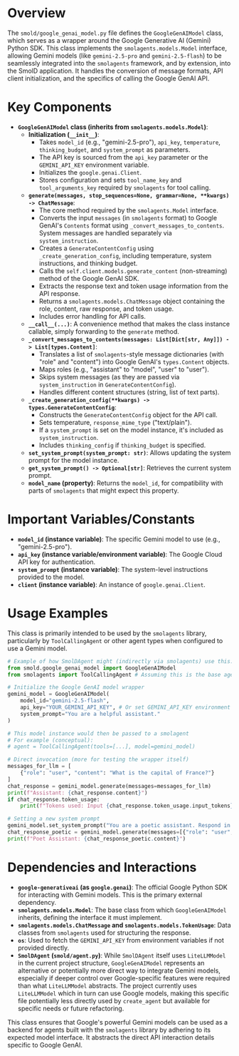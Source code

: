 # Overview

The `smold/google_genai_model.py` file defines the `GoogleGenAIModel` class, which serves as a wrapper around the Google Generative AI (Gemini) Python SDK. This class implements the `smolagents.models.Model` interface, allowing Gemini models (like `gemini-2.5-pro` and `gemini-2.5-flash`) to be seamlessly integrated into the `smolagents` framework, and by extension, into the SmolD application. It handles the conversion of message formats, API client initialization, and the specifics of calling the Google GenAI API.

# Key Components

-   **`GoogleGenAIModel` class (inherits from `smolagents.models.Model`)**:
    *   **Initialization (`__init__`)**:
        *   Takes `model_id` (e.g., "gemini-2.5-pro"), `api_key`, `temperature`, `thinking_budget`, and `system_prompt` as parameters.
        *   The API key is sourced from the `api_key` parameter or the `GEMINI_API_KEY` environment variable.
        *   Initializes the `google.genai.Client`.
        *   Stores configuration and sets `tool_name_key` and `tool_arguments_key` required by `smolagents` for tool calling.
    *   **`generate(messages, stop_sequences=None, grammar=None, **kwargs) -> ChatMessage`**:
        *   The core method required by the `smolagents.Model` interface.
        *   Converts the input `messages` (in `smolagents` format) to Google GenAI's `Contents` format using `_convert_messages_to_contents`. System messages are handled separately via `system_instruction`.
        *   Creates a `GenerateContentConfig` using `_create_generation_config`, including temperature, system instructions, and thinking budget.
        *   Calls the `self.client.models.generate_content` (non-streaming) method of the Google GenAI SDK.
        *   Extracts the response text and token usage information from the API response.
        *   Returns a `smolagents.models.ChatMessage` object containing the role, content, raw response, and token usage.
        *   Includes error handling for API calls.
    *   **`__call__(...)`**: A convenience method that makes the class instance callable, simply forwarding to the `generate` method.
    *   **`_convert_messages_to_contents(messages: List[Dict[str, Any]]) -> List[types.Content]`**:
        *   Translates a list of `smolagents`-style message dictionaries (with "role" and "content") into Google GenAI's `types.Content` objects.
        *   Maps roles (e.g., "assistant" to "model", "user" to "user").
        *   Skips system messages (as they are passed via `system_instruction` in `GenerateContentConfig`).
        *   Handles different content structures (string, list of text parts).
    *   **`_create_generation_config(**kwargs) -> types.GenerateContentConfig`**:
        *   Constructs the `GenerateContentConfig` object for the API call.
        *   Sets temperature, `response_mime_type` ("text/plain").
        *   If a `system_prompt` is set on the model instance, it's included as `system_instruction`.
        *   Includes `thinking_config` if `thinking_budget` is specified.
    *   **`set_system_prompt(system_prompt: str)`**: Allows updating the system prompt for the model instance.
    *   **`get_system_prompt() -> Optional[str]`**: Retrieves the current system prompt.
    *   **`model_name` (property)**: Returns the `model_id`, for compatibility with parts of `smolagents` that might expect this property.

# Important Variables/Constants

-   **`model_id` (instance variable)**: The specific Gemini model to use (e.g., "gemini-2.5-pro").
-   **`api_key` (instance variable/environment variable)**: The Google Cloud API key for authentication.
-   **`system_prompt` (instance variable)**: The system-level instructions provided to the model.
-   **`client` (instance variable)**: An instance of `google.genai.Client`.

# Usage Examples

This class is primarily intended to be used by the `smolagents` library, particularly by `ToolCallingAgent` or other agent types when configured to use a Gemini model.

```python
# Example of how SmolDAgent might (indirectly via smolagents) use this:
from smold.google_genai_model import GoogleGenAIModel
from smolagents import ToolCallingAgent # Assuming this is the base agent

# Initialize the Google GenAI model wrapper
gemini_model = GoogleGenAIModel(
    model_id="gemini-2.5-flash",
    api_key="YOUR_GEMINI_API_KEY", # Or set GEMINI_API_KEY environment variable
    system_prompt="You are a helpful assistant."
)

# This model instance would then be passed to a smolagent
# For example (conceptual):
# agent = ToolCallingAgent(tools=[...], model=gemini_model)

# Direct invocation (more for testing the wrapper itself)
messages_for_llm = [
    {"role": "user", "content": "What is the capital of France?"}
]
chat_response = gemini_model.generate(messages=messages_for_llm)
print(f"Assistant: {chat_response.content}")
if chat_response.token_usage:
    print(f"Tokens used: Input {chat_response.token_usage.input_tokens}, Output {chat_response.token_usage.output_tokens}")

# Setting a new system prompt
gemini_model.set_system_prompt("You are a poetic assistant. Respond in verse.")
chat_response_poetic = gemini_model.generate(messages=[{"role": "user", "content": "Tell me about clouds."}])
print(f"Poet Assistant: {chat_response_poetic.content}")
```

# Dependencies and Interactions

-   **`google-generativeai` (as `google.genai`)**: The official Google Python SDK for interacting with Gemini models. This is the primary external dependency.
-   **`smolagents.models.Model`**: The base class from which `GoogleGenAIModel` inherits, defining the interface it must implement.
-   **`smolagents.models.ChatMessage` and `smolagents.models.TokenUsage`**: Data classes from `smolagents` used for structuring the response.
-   **`os`**: Used to fetch the `GEMINI_API_KEY` from environment variables if not provided directly.
-   **`SmolDAgent` (`smold/agent.py`)**: While `SmolDAgent` itself uses `LiteLLMModel` in the current project structure, `GoogleGenAIModel` represents an alternative or potentially more direct way to integrate Gemini models, especially if deeper control over Google-specific features were required than what `LiteLLMModel` abstracts. The project currently uses `LiteLLMModel` which in turn can use Google models, making this specific file potentially less directly used by `create_agent` but available for specific needs or future refactoring.

This class ensures that Google's powerful Gemini models can be used as a backend for agents built with the `smolagents` library by adhering to its expected model interface. It abstracts the direct API interaction details specific to Google GenAI.
